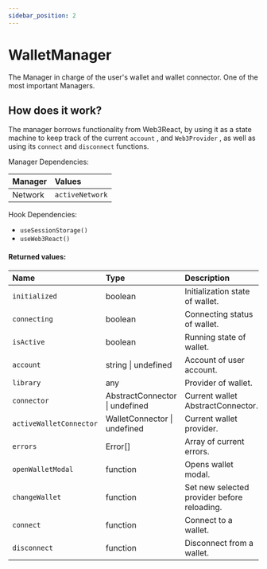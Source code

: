 ```yaml
---
sidebar_position: 2
---
```


# WalletManager

The Manager in charge of the user's wallet and wallet connector. One of the most important Managers.

## How does it work?

The manager borrows functionality from Web3React, by using it as a state machine to keep track of the current `account` , and `Web3Provider` , as well as using its `connect` and `disconnect` functions.

Manager Dependencies:

| Manager | Values                                                          |
| :--- | :------------------------------------------------------------------- |
| Network | `activeNetwork`

Hook Dependencies:
- `useSessionStorage()`
- `useWeb3React()`

#### Returned values:
| Name | Type | Description                                                          |
| :--- | :--- | :------------------------------------------------------------------- |
|`initialized` | boolean | Initialization state of wallet.
|`connecting` | boolean | Connecting status of wallet.
|`isActive` | boolean | Running state of wallet.
|`account` | string \| undefined | Account of user account.
|`library` | any | Provider of wallet.
|`connector` | AbstractConnector \| undefined | Current wallet AbstractConnector.
|`activeWalletConnector` | WalletConnector \| undefined | Current wallet provider.
|`errors` | Error[] | Array of current errors.
|`openWalletModal` | function | Opens wallet modal.
|`changeWallet` | function | Set new selected provider before reloading.
|`connect` | function | Connect to a wallet.
|`disconnect` | function | Disconnect from a wallet.